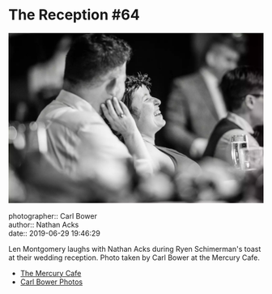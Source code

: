 # The Reception #64

![Len Montgomery laughs with Nathan Acks](assets/2019-06-29-set-3-the-reception-64.webp)

photographer:: Carl Bower  
author:: Nathan Acks  
date:: 2019-06-29 19:46:29

Len Montgomery laughs with Nathan Acks during Ryen Schimerman's toast at their wedding reception. Photo taken by Carl Bower at the Mercury Cafe.

* [The Mercury Cafe](http://mercurycafe.com)
* [Carl Bower Photos](https://carlbowerphotos.com)
